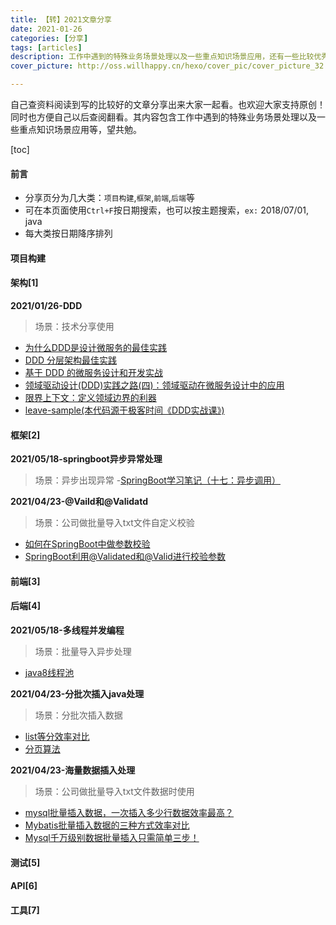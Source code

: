 ```yaml
---
title: 【转】2021文章分享
date: 2021-01-26
categories: [分享]
tags: [articles]
description: 工作中遇到的特殊业务场景处理以及一些重点知识场景应用，还有一些比较优秀的某个知识点分享等
cover_picture: http://oss.willhappy.cn/hexo/cover_pic/cover_picture_32.jpg

---
```


自己查资料阅读到写的比较好的文章分享出来大家一起看。也欢迎大家支持原创！同时也方便自己以后查阅翻看。其内容包含工作中遇到的特殊业务场景处理以及一些重点知识场景应用等，望共勉。

<!--more-->

[toc]

#### 前言

- 分享页分为几大类：`项目构建`,`框架`,`前端`,`后端`等
- 可在本页面使用`Ctrl+F`按日期搜索，也可以按主题搜索，`ex:` 2018/07/01, java
- 每大类按日期降序排列

#### 项目构建

#### 架构[1]

**2021/01/26-DDD** 
> 场景：技术分享使用
- [为什么DDD是设计微服务的最佳实践][1-1]
- [DDD 分层架构最佳实践][1-2]
- [基于 DDD 的微服务设计和开发实战][1-3]
- [领域驱动设计(DDD)实践之路(四)：领域驱动在微服务设计中的应用][1-4]
- [限界上下文：定义领域边界的利器][1-5]
- [leave-sample(本代码源于极客时间《DDD实战课》)][1-6]

#### 框架[2]
**2021/05/18-springboot异步异常处理**
> 场景：异步出现异常
-[SpringBoot学习笔记（十七：异步调用）][2-3]


**2021/04/23-@Vaild和@Validatd**
> 场景：公司做批量导入txt文件自定义校验
- [如何在SpringBoot中做参数校验][2-1]
- [SpringBoot利用@Validated和@Valid进行校验参数][2-2]

#### 前端[3]

#### 后端[4]
**2021/05/18-多线程并发编程**
> 场景：批量导入异步处理
- [java8线程池][4-6]

**2021/04/23-分批次插入java处理**
> 场景：分批次插入数据
- [list等分效率对比][4-4]
- [分页算法][4-5]

**2021/04/23-海量数据插入处理**
> 场景：公司做批量导入txt文件数据时使用
- [mysql批量插入数据，一次插入多少行数据效率最高？][4-1]
- [Mybatis批量插入数据的三种方式效率对比][4-2]
- [Mysql千万级别数据批量插入只需简单三步！][4-3]

#### 测试[5]

#### API[6]

#### 工具[7]






[1-1]: https://www.jianshu.com/p/e1b32a5ee91c
[1-2]: https://xie.infoq.cn/article/f88324b09cd9db4214ac153cf
[1-3]: https://www.infoq.cn/article/s_lfulu6zqodd030rbh9
[1-4]: https://segmentfault.com/a/1190000038480392
[1-5]: https://time.geekbang.org/column/article/149950
[1-6]: https://github.com/ouchuangxin/leave-sample

[2-1]: https://blog.csdn.net/qq_39609993/article/details/114288378
[2-2]: https://blog.csdn.net/u014082714/article/details/107160281
[2-3]: https://juejin.cn/post/6850418116464230408


[4-1]: https://www.geek-share.com/detail/2777135663.html
[4-2]: https://blog.csdn.net/WillLiaowh/article/details/106028882?utm_medium=distribute.pc_relevant.none-task-blog-baidujs_baidulandingword-4&spm=1001.2101.3001.4242
[4-3]: https://zhuanlan.zhihu.com/p/75432448
[4-4]: https://www.imooc.com/article/41647
[4-5]: https://blog.csdn.net/c5113620/article/details/83106888
[4-6]: https://blog.csdn.net/wy11933/article/details/80399562
